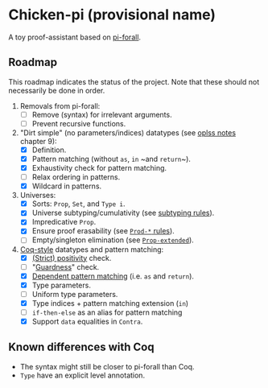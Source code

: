 # Chicken-pi (provisional name)

A toy proof-assistant based on
[pi-forall](https://github.com/sweirich/pi-forall).

## Roadmap

This roadmap indicates the status of the project.
Note that these should not necessarily be done in order.

1. Removals from pi-forall:
   - [ ] Remove (syntax) for irrelevant arguments.
   - [ ] Prevent recursive functions.
2. "Dirt simple" (no parameters/indices) datatypes (see [oplss notes](https://github.com/sweirich/pi-forall/blob/2023/doc/oplss.pdf) chapter 9):
   - [X] Definition.
   - [X] Pattern matching (without `as`, `in` ~and `return`~).
   - [X] Exhaustivity check for pattern matching.
   - [ ] Relax ordering in patterns.
   - [X] Wildcard in patterns.
3. Universes:
   - [X] Sorts: `Prop`, `Set`, and `Type i`.
   - [X] Universe subtyping/cumulativity (see [subtyping rules](https://coq.inria.fr/doc/V8.19.0/refman/language/cic.html#subtyping-rules)).
   - [X] Impredicative `Prop`.
   - [X] Ensure proof erasability (see [`Prod-*` rules](https://coq.inria.fr/doc/V8.19.0/refman/language/cic.html#id6)).
   - [ ] Empty/singleton elimination (see [`Prop-extended`](https://coq.inria.fr/doc/V8.19.0/refman/language/core/inductive.html)).
4. [Coq-style](https://coq.inria.fr/doc/V8.19.0/refman/language/core/inductive.html)
   datatypes and pattern matching:
   - [X] [(Strict) positivity](https://coq.inria.fr/doc/V8.19.0/refman/language/core/inductive.html) check.
   - [ ] "[Guardness](https://link.springer.com/chapter/10.1007/3-540-60579-7_3)" check.
   - [X] [Dependent pattern matching](https://coq.inria.fr/doc/V8.19.0/refman/language/core/inductive.html#the-match-with-end-construction) (i.e. `as` and `return`).
   - [X] Type parameters.
   - [ ] Uniform type parameters.
   - [X] Type indices + pattern matching extension (`in`)
   - [ ] `if-then-else` as an alias for pattern matching
   - [X] Support `data` equalities in `Contra`.

## Known differences with Coq

- The syntax might still be closer to pi-forall than Coq.
- `Type` have an explicit level annotation.
